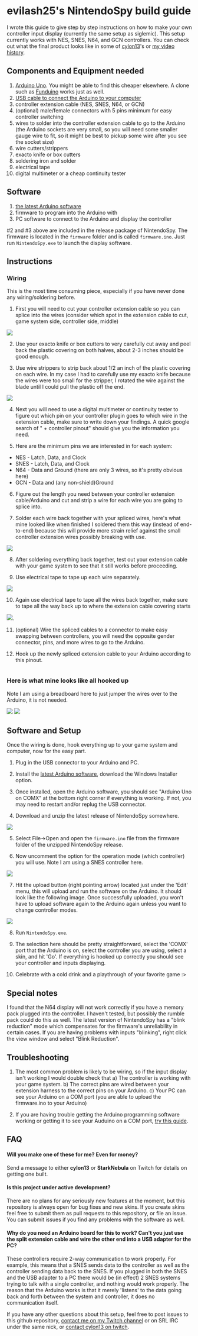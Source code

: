 # evilash25's NintendoSpy build guide 
I wrote this guide to give step by step instructions on how to make your own controller input display (currently the same setup as siglemic). This setup currently works with NES, SNES, N64, and GCN controllers. You can check out what the final product looks like in some of [cylon13](http://www.twitch.tv/cylon13/profile)'s or [my video history](http://www.twitch.tv/evilash25/profile).

## Components and Equipment needed

1. [Arduino Uno](http://www.amazon.com/Arduino-UNO-board-DIP-ATmega328P/dp/B006H06TVG). You might be able to find this cheaper elsewhere.  A clone such as [Funduino](https://www.foxytronics.com/products/265-funduino-uno-r3) works just as well.
2. [USB cable to connect the Arduino to your computer](http://www.amazon.com/AmazonBasics-Hi-Speed-A-Male-B-Male-Meters/dp/B001TH7GUA/)
3. controller extension cable (NES, SNES, N64, or GCN)
4. (optional) male/female connectors with 5 pins minimum for easy controller switching
5. wires to solder into the controller extension cable to go to the Arduino (the Arduino sockets are very small, so you will need some smaller gauge wire to fit, so it might be best to pickup some wire after you see the socket size)
6. wire cutters/strippers
7. exacto knife or box cutters
8. soldering iron and solder
9. electrical tape
10. digital multimeter or a cheap continuity tester


## Software

1. [the latest Arduino software](http://arduino.cc/en/Main/Software)
2. firmware to program into the Arduino with
3. PC software to connect to the Arduino and display the controller


\#2 and #3 above are included in the release package of NintendoSpy.  The firmware is located in the ``firmware`` folder and is called ``firmware.ino``.   Just run ``NintendoSpy.exe`` to launch the display software.


## Instructions

### Wiring

This is the most time consuming piece, especially if you have never done any wiring/soldering before.

1. First you will need to cut your controller extension cable so you can splice into the wires (consider which spot in the extension cable to cut, game system side, controller side, middle)

![](https://raw.githubusercontent.com/jaburns/NintendoSpy/master/docs/tutorial-images/cut.jpg)

2. Use your exacto knife or box cutters to very carefully cut away and peel back the plastic covering on both halves, about 2-3 inches should be good enough.

3. Use wire strippers to strip back about 1/2 an inch of the plastic covering on each wire. In my case I had to carefully use my exacto knife because the wires were too small for the stripper, I rotated the wire against the blade until I could pull the plastic off the end.

![](https://raw.githubusercontent.com/jaburns/NintendoSpy/master/docs/tutorial-images/stripped.jpg) 

4. Next you will need to use a digital multimeter or continuity tester to figure out which pin on your controller plugin goes to which wire in the extension cable, make sure to write down your findings. A quick google search of "<system> + controller pinout" should give you the information you need.

5. Here are the minimum pins we are interested in for each system:
 - NES - Latch, Data, and Clock
 - SNES - Latch, Data, and Clock
 - N64 - Data and Ground (there are only 3 wires, so it's pretty obvious here)
 - GCN - Data and (any non-shield)Ground

6. Figure out the length you need between your controller extension cable/Arduino and cut and strip a wire for each wire you are going to splice into.

7. Solder each wire back together with your spliced wires, here's what mine looked like when finished I soldered them this way (instead of end-to-end) because this will provide more strain relief against the small controller extension wires possibly breaking with use.

![](http://i.imgur.com/heGzrDe.jpg) 

8. After soldering everything back together, test out your extension cable with your game system to see that it still works before proceeding.

9. Use electrical tape to tape up each wire separately.

![](http://i.imgur.com/dOF7cG4.jpg)

10. Again use electrical tape to tape all the wires back together, make sure to tape all the way back up to where the extension cable covering starts

![](http://i.imgur.com/U3MjsdA.jpg).

11. (optional) Wire the spliced cables to a connector to make easy swapping between controllers, you will need the opposite gender connector, pins, and more wires to go to the Arduino.

12. Hook up the newly spliced extension cable to your Arduino according to this pinout.

![]()

### Here is what mine looks like all hooked up

Note I am using a breadboard here to just jumper the wires over to the Arduino, it is not needed.

![](http://i.imgur.com/4Ew6CjM.jpg)
![](http://i.imgur.com/vimMORK.jpg)

## Software and Setup

Once the wiring is done, hook everything up to your game system and computer, now for the easy part.

1. Plug in the USB connector to your Arduino and PC.

2. Install the [latest Arduino software](http://arduino.cc/en/Main/Software), download the Windows Installer option.

3. Once installed, open the Arduino software, you should see "Arduino Uno on COMX" at the bottom right corner if everything is working. If not, you may need to restart and/or replug the USB connector.

4. Download and unzip the latest release of NintendoSpy somewhere.

![](http://i.imgur.com/KpmJnVX.jpg)

5. Select File->Open and open the ``firmware.ino`` file from the firmware folder of the unzipped NintendoSpy release.

6. Now uncomment the option for the operation mode (which controller) you will use. Note I am using a SNES controller here.

![](http://i.imgur.com/RIUqaEp.jpg)

7. Hit the upload button (right pointing arrow) located just under the 'Edit' menu, this will upload and run the software on the Arduino. It should look like the following image. Once successfully uploaded, you won't have to upload software again to the Arduino again unless you want to change controller modes.

![](http://i.imgur.com/54HtRdB.jpg)

8. Run ``NintendoSpy.exe``.

9. The selection here should be pretty straightforward, select the 'COMX' port that the Arduino is on, select the controller you are using, select a skin, and hit 'Go'. If everything is hooked up correctly you should see your controller and inputs displaying.

10. Celebrate with a cold drink and a playthrough of your favorite game :>

## Special notes

I found that the N64 display will not work correctly if you have a memory pack plugged into the controller. I haven't tested, but possibly the rumble pack could do this as well.  The latest version of NintendoSpy has a "blink reduction" mode which compensates for the firmware's unreliability in certain cases.  If you are having problems with inputs "blinking", right click the view window and select "Blink Reduction".

## Troubleshooting

1. The most common problem is likely to be wiring, so if the input display isn't working I would double check that
        a) The controller is working with your game system.
        b) The correct pins are wired between your extension harness to the correct pins on your Arduino.
        c) Your PC can see your Arduino on a COM port (you are able to upload the firmware.ino to your Arduino)

2. If you are having trouble getting the Arduino programming software working or getting it to see your Auduino on a COM port, [try this guide](file:///C:/Program%20Files%20\(x86\)/Arduino/reference/Guide_Windows.html).

## FAQ

#### Will you make one of these for me? Even for money?
Send a message to either **cylon13** or **StarkNebula** on Twitch for details on getting one built.

#### Is this project under active development?
There are no plans for any seriously new features at the moment, but this repository is always open for bug fixes and new skins.  If you create skins feel free to submit them as pull requests to this repository, or file an issue.  You can submit issues if you find any problems with the software as well.

#### Why do you need an Arduino board for this to work? Can't you just use the split extension cable and wire the other end into a USB adapter for the PC?
These controllers require 2-way communication to work properly. For example, this means that a SNES sends data to the controller as well as the controller sending data back to the SNES. If you plugged in both the SNES and the USB adapter to a PC there would be (in effect) 2 SNES systems trying to talk with a single controller, and nothing would work properly. The reason that the Arduino works is that it merely 'listens' to the data going back and forth between the system and controller, it does no communication itself.

If you have any other questions about this setup, feel free to post issues to this github repository, [contact me on my Twitch channel](www.twitch.tv/evilash25) or on SRL IRC under the same nick, or [contact cylon13 on twitch](www.twitch.tv/cylon13).


